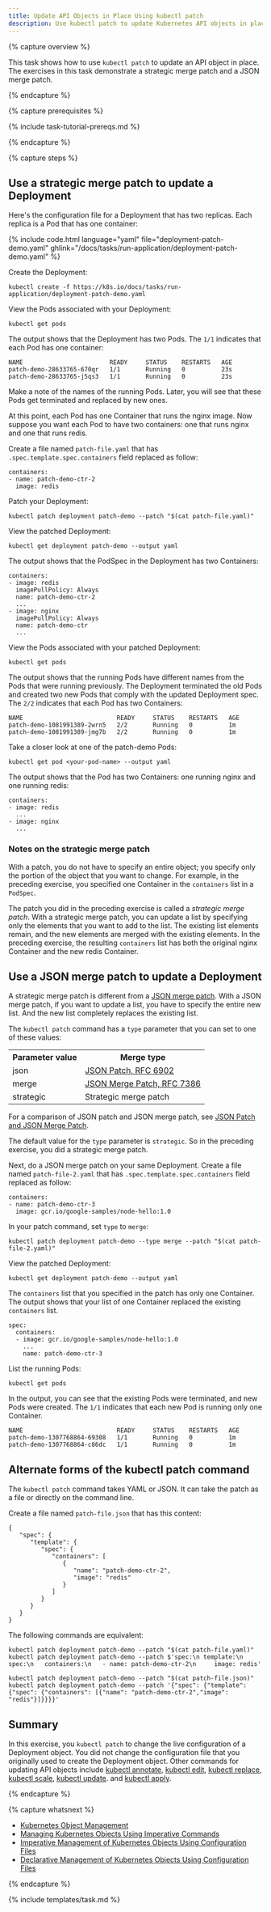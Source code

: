 ```yaml
---
title: Update API Objects in Place Using kubectl patch
description: Use kubectl patch to update Kubernetes API objects in place. Do a strategic merge patch or a JSON merge patch.
---
```


{% capture overview %}

This task shows how to use `kubectl patch` to update an API object in place. The exercises
in this task demonstrate a strategic merge patch and a JSON merge patch.

{% endcapture %}

{% capture prerequisites %}

{% include task-tutorial-prereqs.md %}

{% endcapture %}


{% capture steps %}

## Use a strategic merge patch to update a Deployment

Here's the configuration file for a Deployment that has two replicas. Each replica
is a Pod that has one container:

{% include code.html language="yaml" file="deployment-patch-demo.yaml" ghlink="/docs/tasks/run-application/deployment-patch-demo.yaml" %}

Create the Deployment:

```shell
kubectl create -f https://k8s.io/docs/tasks/run-application/deployment-patch-demo.yaml
```

View the Pods associated with your Deployment:

```shell
kubectl get pods
```

The output shows that the Deployment has two Pods. The `1/1` indicates that
each Pod has one container:


```
NAME                        READY     STATUS    RESTARTS   AGE
patch-demo-28633765-670qr   1/1       Running   0          23s
patch-demo-28633765-j5qs3   1/1       Running   0          23s
```

Make a note of the names of the running Pods. Later, you will see that these Pods
get terminated and replaced by new ones.

At this point, each Pod has one Container that runs the nginx image. Now suppose
you want each Pod to have two containers: one that runs nginx and one that runs redis.

Create a file named `patch-file.yaml` that has `.spec.template.spec.containers` field replaced as follow:

```shell
containers:
- name: patch-demo-ctr-2
  image: redis
```

Patch your Deployment:

```shell
kubectl patch deployment patch-demo --patch "$(cat patch-file.yaml)"
```

View the patched Deployment:

```shell
kubectl get deployment patch-demo --output yaml
```

The output shows that the PodSpec in the Deployment has two Containers:

```shell
containers:
- image: redis
  imagePullPolicy: Always
  name: patch-demo-ctr-2
  ...
- image: nginx
  imagePullPolicy: Always
  name: patch-demo-ctr
  ...
```

View the Pods associated with your patched Deployment:

```shell
kubectl get pods
```

The output shows that the running Pods have different names from the Pods that
were running previously. The Deployment terminated the old Pods and created two
new Pods that comply with the updated Deployment spec. The `2/2` indicates that
each Pod has two Containers:

```
NAME                          READY     STATUS    RESTARTS   AGE
patch-demo-1081991389-2wrn5   2/2       Running   0          1m
patch-demo-1081991389-jmg7b   2/2       Running   0          1m
```

Take a closer look at one of the patch-demo Pods:

```shell
kubectl get pod <your-pod-name> --output yaml
```

The output shows that the Pod has two Containers: one running nginx and one running redis:

```
containers:
- image: redis
  ...
- image: nginx
  ...
```

### Notes on the strategic merge patch

With a patch, you do not have to specify an entire object; you specify only the portion
of the object that you want to change. For example, in the preceding exercise, you specified
one Container in the `containers` list in a `PodSpec`.

The patch you did in the preceding exercise is called a *strategic merge patch*.
With a strategic merge patch, you can update a list by specifying only the elements
that you want to add to the list. The existing list elements remain, and the new elements
are merged with the existing elements. In the preceding exercise, the resulting `containers`
list has both the original nginx Container and the new redis Container.

## Use a JSON merge patch to update a Deployment

A strategic merge patch is different from a
[JSON merge patch](https://tools.ietf.org/html/rfc6902).
With a JSON merge patch, if you
want to update a list, you have to specify the entire new list. And the new list completely
replaces the existing list.

The `kubectl patch` command has a `type` parameter that you can set to one of these values:

<table>
  <tr><th>Parameter value</th><th>Merge type</th></tr>
  <tr><td>json</td><td><a href="https://tools.ietf.org/html/rfc6902">JSON Patch, RFC 6902</a></td></tr>
  <tr><td>merge</td><td><a href="https://tools.ietf.org/html/rfc7386">JSON Merge Patch, RFC 7386</a></td></tr>
  <tr><td>strategic</td><td>Strategic merge patch</td></tr>
</table>

For a comparison of JSON patch and JSON merge patch, see
[JSON Patch and JSON Merge Patch](http://erosb.github.io/post/json-patch-vs-merge-patch/).

The default value for the `type` parameter is `strategic`. So in the preceding exercise, you
did a strategic merge patch.

Next, do a JSON merge patch on your same Deployment. Create a file named `patch-file-2.yaml`
that has `.spec.template.spec.containers` field replaced as follow:

```shell
containers:
- name: patch-demo-ctr-3
  image: gcr.io/google-samples/node-hello:1.0
```

In your patch command, set `type` to `merge`:

```shell
kubectl patch deployment patch-demo --type merge --patch "$(cat patch-file-2.yaml)"
```

View the patched Deployment:

```shell
kubectl get deployment patch-demo --output yaml
```

The `containers` list that you specified in the patch has only one Container.
The output shows that your list of one Container replaced the existing `containers` list.

```shell
spec:
  containers:
  - image: gcr.io/google-samples/node-hello:1.0
    ...
    name: patch-demo-ctr-3
```

List the running Pods:

```shell
kubectl get pods
```

In the output, you can see that the existing Pods were terminated, and new Pods
were created. The `1/1` indicates that each new Pod is running only one Container.

```shell
NAME                          READY     STATUS    RESTARTS   AGE
patch-demo-1307768864-69308   1/1       Running   0          1m
patch-demo-1307768864-c86dc   1/1       Running   0          1m
```

## Alternate forms of the kubectl patch command

The `kubectl patch` command takes YAML or JSON. It can take the patch as a file or
directly on the command line.

Create a file named `patch-file.json` that has this content:

```shell
{
   "spec": {
      "template": {
         "spec": {
            "containers": [
               {
                  "name": "patch-demo-ctr-2",
                  "image": "redis"
               }
            ]
         }
      }
   }
}
```

The following commands are equivalent:


```shell
kubectl patch deployment patch-demo --patch "$(cat patch-file.yaml)"
kubectl patch deployment patch-demo --patch $'spec:\n template:\n  spec:\n   containers:\n   - name: patch-demo-ctr-2\n     image: redis'

kubectl patch deployment patch-demo --patch "$(cat patch-file.json)"
kubectl patch deployment patch-demo --patch '{"spec": {"template": {"spec": {"containers": [{"name": "patch-demo-ctr-2","image": "redis"}]}}}}'
```

## Summary

In this exercise, you `kubectl patch` to change the live configuration
of a Deployment object. You did not change the configuration file that you originally used to
create the Deployment object. Other commands for updating API objects include
[kubectl annotate](/docs/user-guide/kubectl/{{page.version}}/#annotate),
[kubectl edit](/docs/user-guide/kubectl/v1.7/#edit),
[kubectl replace](/docs/user-guide/kubectl/v1.7/#replace),
[kubectl scale](/docs/user-guide/kubectl/v1.7/#scale),
[kubectl update](/docs/user-guide/kubectl/v1.7/#update). and
[kubectl apply](/docs/user-guide/kubectl/v1.7/#apply).

{% endcapture %}


{% capture whatsnext %}

* [Kubernetes Object Management](/docs/tutorials/object-management-kubectl/object-management/)
* [Managing Kubernetes Objects Using Imperative Commands](/docs/tutorials/object-management-kubectl/imperative-object-management-command/)
* [Imperative Management of Kubernetes Objects Using Configuration Files](/docs/tutorials/object-management-kubectl/imperative-object-management-configuration/)
* [Declarative Management of Kubernetes Objects Using Configuration Files](/docs/tutorials/object-management-kubectl/declarative-object-management-configuration/)

{% endcapture %}

{% include templates/task.md %}
